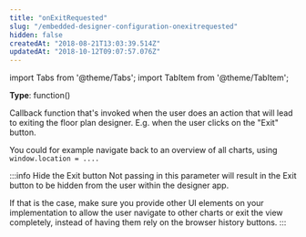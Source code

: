 ```yaml
---
title: "onExitRequested"
slug: "/embedded-designer-configuration-onexitrequested"
hidden: false
createdAt: "2018-08-21T13:03:39.514Z"
updatedAt: "2018-10-12T09:07:57.076Z"
---
```


import Tabs from '@theme/Tabs';
import TabItem from '@theme/TabItem';

**Type**: function()

Callback function that's invoked when the user does an action that will lead to exiting the floor plan designer. E.g. when the user clicks on the "Exit" button. 

You could for example navigate back to an overview of all charts, using `window.location = ....`

:::info Hide the Exit button
Not passing in this parameter will result in the Exit button to be hidden from the user within the designer app.

If that is the case, make sure you provide other UI elements on your implementation to allow the user navigate to other charts or exit the view completely, instead of having them rely on the browser history buttons.
:::

